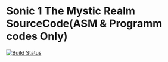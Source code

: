 # Sonic 1 The Mystic Realm SourceCode(ASM & Programm codes Only)
[![Build Status](https://travis-ci.com/vladjester2020/Sonic1TMR.svg?branch=master)](https://travis-ci.com/vladjester2020/Sonic1TMR)
